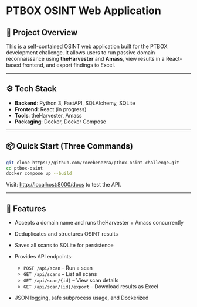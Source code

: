 # PTBOX OSINT Web Application

## 🚀 Project Overview

This is a self-contained OSINT web application built for the PTBOX development challenge. It allows users to run passive domain reconnaissance using **theHarvester** and **Amass**, view results in a React-based frontend, and export findings to Excel.

---

## ⚙️ Tech Stack

* **Backend**: Python 3, FastAPI, SQLAlchemy, SQLite
* **Frontend**: React (in progress)
* **Tools**: theHarvester, Amass
* **Packaging**: Docker, Docker Compose

---

## 📦 Quick Start (Three Commands)

```bash
git clone https://github.com/roeebenezra/ptbox-osint-challenge.git
cd ptbox-osint
docker compose up --build
```

Visit: [http://localhost:8000/docs](http://localhost:8000/docs) to test the API.

---

## 🧠 Features

* Accepts a domain name and runs theHarvester + Amass concurrently
* Deduplicates and structures OSINT results
* Saves all scans to SQLite for persistence
* Provides API endpoints:

  * `POST /api/scan` – Run a scan
  * `GET /api/scans` – List all scans
  * `GET /api/scan/{id}` – View scan details
  * `GET /api/scan/{id}/export` – Download results as Excel
* JSON logging, safe subprocess usage, and Dockerized

